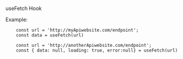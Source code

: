 useFetch Hook

Example:
```
    const url = 'http://myApiwebsite.com/endpoint';
    const data = useFetch(url)
```

```
    const url = 'http://anotherApiwebsite.com/endpoint';
    const { data: null, loading: true, error:null} = useFetch(url)
```